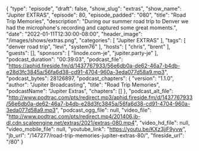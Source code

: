 {
  "type": "episode",
  "draft": false,
  "show_slug": "extras",
  "show_name": "Jupiter EXTRAS",
  "episode": 80,
  "episode_padded": "080",
  "title": "Road Trip Memories",
  "description": "During our summer road trip to Denver we had the microphone's recording and captured some great moments.",
  "date": "2022-01-11T12:30:00-08:00",
  "header_image": "/images/shows/extras.png",
  "categories": [
    "Jupiter EXTRAS"
  ],
  "tags": [
    "denver road trip",
    "levi",
    "system76"
  ],
  "hosts": [
    "chris",
    "brent"
  ],
  "guests": [],
  "sponsors": [
    "linode.com-je",
    "jupiter.party-je"
  ],
  "podcast_duration": "00:39:03",
  "podcast_file": "https://aphid.fireside.fm/d/1437767933/56e6db0a-de62-46a7-b4db-e28d3fc3845a/56fa6d38-cd91-4704-960a-3eda077d58a9.mp3",
  "podcast_bytes": 28126897,
  "podcast_chapters": {
    "version": "1.1.0",
    "author": "Jupiter Broadcasting",
    "title": "Road Trip Memories",
    "podcastName": "Jupiter Extras",
    "chapters": []
  },
  "podcast_alt_file": "http://www.podtrac.com/pts/redirect.mp3/aphid.fireside.fm/d/1437767933/56e6db0a-de62-46a7-b4db-e28d3fc3845a/56fa6d38-cd91-4704-960a-3eda077d58a9.mp3",
  "podcast_ogg_file": null,
  "video_file": "http://www.podtrac.com/pts/redirect.mp4/201406.jb-dl.cdn.scaleengine.net/extras/2021/extras-080.mp4",
  "video_hd_file": null,
  "video_mobile_file": null,
  "youtube_link": "https://youtu.be/KXz3jiF9yvw",
  "jb_url": "/147277/road-trip-memories-jupiter-extras-80/",
  "fireside_url": "/80"
}

